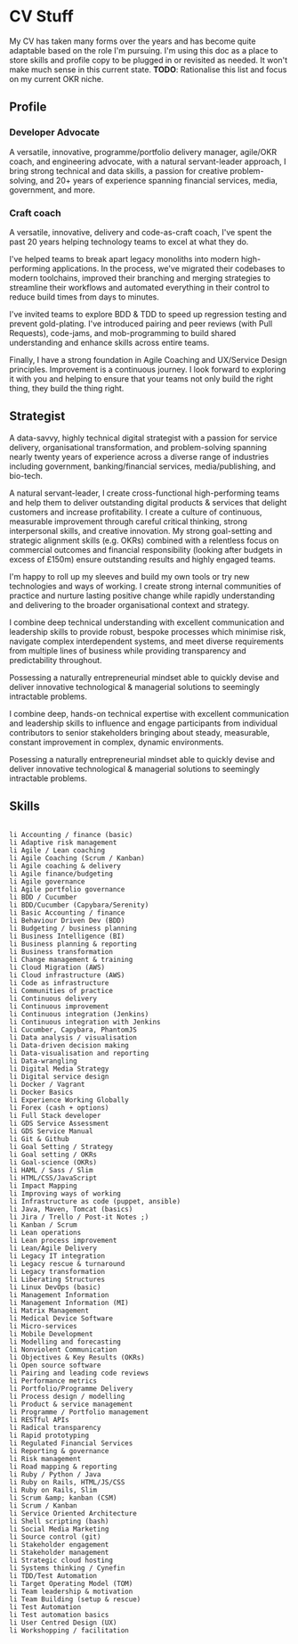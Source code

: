 # CV Stuff
My CV has taken many forms over the years and has become quite adaptable based on the role I'm pursuing. I'm using this doc as a place to store skills and profile copy to be plugged in or revisited as needed. It won't make much sense in this current state. **TODO**: Rationalise this list and focus on my current OKR niche.

## Profile


### Developer Advocate
A versatile, innovative, programme/portfolio delivery manager, agile/OKR coach, and engineering advocate, with a natural servant-leader approach, I bring  <!-- and <b>certified scrum master</b> --> strong technical and data skills, a passion for creative problem-solving, and 20+ years of experience <!--delivering value for a range of organisations--> spanning financial services, media, government, and more.

### Craft coach

A versatile, innovative, delivery and code-as-craft coach, I've spent the past 20 years helping technology teams to excel at what they do.

I've helped teams to break apart legacy monoliths into modern high-performing applications. In the process, we've migrated their codebases to modern toolchains, improved their branching and merging strategies to streamline their workflows and automated everything in their control to reduce build times from days to minutes.

I've invited teams to explore BDD & TDD to speed up regression testing and prevent gold-plating. I've introduced pairing and peer reviews (with Pull Requests), code-jams, and mob-programming to build shared understanding and enhance skills across entire teams. 

Finally, I have a strong foundation in Agile Coaching and UX/Service Design principles. Improvement is a continuous journey. I look forward to exploring it with you and helping to ensure that your teams not only build the right thing, they build the thing right. 


## Strategist
A data-savvy, highly technical digital strategist with a passion for service delivery, organisational transformation, and problem-solving spanning nearly twenty years of experience across a diverse range of industries including government, banking/financial services, media/publishing, and bio-tech.

A natural servant-leader, I create cross-functional high-performing teams and help them to <!--teams to explore and apply innovative managerial, strategic, and technical solutions to--> deliver outstanding digital products & services that delight customers and increase profitability. I create a culture of continuous, measurable improvement through careful critical thinking, strong interpersonal skills, and creative innovation. My strong goal-setting and strategic alignment skills (e.g. OKRs) combined with a relentless focus on commercial outcomes and financial responsibility (looking after budgets in excess of £150m) ensure outstanding results and highly engaged teams.

I'm happy to roll up my sleeves and build my own tools or try new technologies and ways of working. I create strong internal communities of practice and nurture lasting positive change while rapidly understanding and delivering to the broader organisational context and strategy.

I combine deep technical understanding with excellent communication and leadership skills to <!--work with both in-house teams and external vendors locally and globally to deliver best-of-breed digital products which delight customers and help clients to succeed. Adept at providing--> provide robust, bespoke processes which minimise risk, navigate complex interdependent systems, and meet diverse requirements from multiple lines of business <!--often with competing agendas,--> while providing transparency and predictability throughout.

Possessing a naturally entrepreneurial mindset able to quickly devise and deliver innovative technological & managerial solutions to seemingly intractable problems.


I combine deep, hands-on technical expertise with excellent communication and leadership skills to influence and engage participants from individual contributors to senior stakeholders bringing about steady, measurable, constant improvement in complex, <!-- highly political --> dynamic environments. <!--plan and deliver varied programmes of work. Able to successfully harmonise project goals with a wider programme vision while engaging with external teams. -->

<!--Skilled at using Lean/Agile metrics to improve processes, quality, and performance while supporting team members to keep everyone happily engaged.--> Posessing a naturally entrepreneurial mindset able to quickly devise and deliver innovative technological & managerial solutions to seemingly intractable problems.

## Skills

```

li Accounting / finance (basic)
li Adaptive risk management
li Agile / Lean coaching
li Agile Coaching (Scrum / Kanban)
li Agile coaching & delivery
li Agile finance/budgeting
li Agile governance
li Agile portfolio governance
li BDD / Cucumber
li BDD/Cucumber (Capybara/Serenity)
li Basic Accounting / finance
li Behaviour Driven Dev (BDD)
li Budgeting / business planning
li Business Intelligence (BI)
li Business planning & reporting
li Business transformation
li Change management & training
li Cloud Migration (AWS)
li Cloud infrastructure (AWS)
li Code as infrastructure
li Communities of practice
li Continuous delivery
li Continuous improvement
li Continuous integration (Jenkins)
li Continuous integration with Jenkins
li Cucumber, Capybara, PhantomJS
li Data analysis / visualisation
li Data-driven decision making
li Data-visualisation and reporting
li Data-wrangling
li Digital Media Strategy
li Digital service design
li Docker / Vagrant
li Docker Basics
li Experience Working Globally
li Forex (cash + options)
li Full Stack developer
li GDS Service Assessment
li GDS Service Manual
li Git & Github
li Goal Setting / Strategy
li Goal setting / OKRs
li Goal-science (OKRs)
li HAML / Sass / Slim
li HTML/CSS/JavaScript
li Impact Mapping
li Improving ways of working
li Infrastructure as code (puppet, ansible)
li Java, Maven, Tomcat (basics)
li Jira / Trello / Post-it Notes ;)
li Kanban / Scrum
li Lean operations
li Lean process improvement 
li Lean/Agile Delivery
li Legacy IT integration
li Legacy rescue & turnaround
li Legacy transformation
li Liberating Structures
li Linux DevOps (basic)
li Management Information
li Management Information (MI)
li Matrix Management
li Medical Device Software
li Micro-services
li Mobile Development
li Modelling and forecasting
li Nonviolent Communication
li Objectives & Key Results (OKRs)
li Open source software
li Pairing and leading code reviews
li Performance metrics
li Portfolio/Programme Delivery
li Process design / modelling
li Product & service management
li Programme / Portfolio management
li RESTful APIs
li Radical transparency
li Rapid prototyping
li Regulated Financial Services
li Reporting & governance
li Risk management
li Road mapping & reporting
li Ruby / Python / Java
li Ruby on Rails, HTML/JS/CSS
li Ruby on Rails, Slim
li Scrum &amp; kanban (CSM)
li Scrum / Kanban
li Service Oriented Architecture
li Shell scripting (bash)
li Social Media Marketing
li Source control (git)
li Stakeholder engagement
li Stakeholder management
li Strategic cloud hosting
li Systems thinking / Cynefin
li TDD/Test Automation
li Target Operating Model (TOM)
li Team leadership & motivation
li Team Building (setup & rescue)
li Test Automation
li Test automation basics
li User Centred Design (UX)
li Workshopping / facilitation

```
